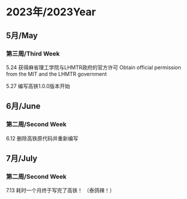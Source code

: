# 2023年/2023Year
## 5月/May
### 第三周/Third Week
5.24
获得麻省理工学院与LHMTR政府的官方许可
Obtain official permission from the MIT and the LHMTR government

5.27
编写高铁1.0.0版本开始

## 6月/June
### 第二周/Second Week
6.12
删除高铁原代码并重新编写

## 7月/July
### 第二周/Second Week
7.13
耗时一个月终于写完了高铁！
（泰鸽辣！）
